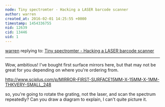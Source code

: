 ```yaml
---
node: Tiny spectromter - Hacking a LASER barcode scanner
author: warren
created_at: 2016-02-01 14:25:55 +0000
timestamp: 1454336755
nid: 12639
cid: 13446
uid: 1
---
```




[warren](../profile/warren) replying to: [Tiny spectromter - Hacking a LASER barcode scanner](../notes/shubham/02-01-2016/tiny-spectromter-hacking-a-laser-barcode-scanner)

----
Wow, ambitious! I've bought first surface mirrors here, but that may not be great for you depending on where you're ordering from. 

http://www.sciplus.com/p/MIRROR-FIRST-SURFACE15MM-X-15MM-X-1MM-THKVERY-SMALL_248

so, you're going to rotate the grating, not the laser, and scan the spectrum repeatedly? Can you draw a diagram to explain, I can't quite picture it. 